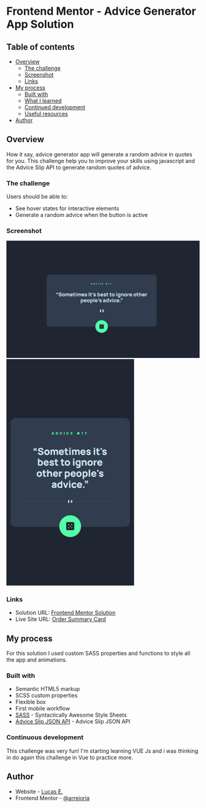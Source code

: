 # Frontend Mentor - Advice Generator App Solution

## Table of contents

- [Overview](#overview)
  - [The challenge](#the-challenge)
  - [Screenshot](#screenshot)
  - [Links](#links)
- [My process](#my-process)
  - [Built with](#built-with)
  - [What I learned](#what-i-learned)
  - [Continued development](#continued-development)
  - [Useful resources](#useful-resources)
- [Author](#author)


## Overview

How it say, advice generator app will generate a random advice in quotes for you. This challenge help you to improve your skills using javascript and the Advice Slip API to generate random quotes of advice.


### The challenge

Users should be able to:

- See hover states for interactive elements
- Generate a random advice when the button is active

### Screenshot

![Desktop](screenshot-desktop.png)
![Mobile](screenshot-mobile.png)

### Links

- Solution URL: [Frontend Mentor Solution](https://your-solution-url.com)
- Live Site URL: [Order Summary Card](https://arr-advice-generator-app.vercel.app/)

## My process

For this solution I used custom SASS properties and functions to style all the app and animations.

### Built with

- Semantic HTML5 markup
- SCSS custom properties
- Flexible box
- First mobile workflow
- [SASS](https://sass-lang.com/) - Syntactically Awesome Style Sheets
- [Advice Slip JSON API](https://api.adviceslip.com/) - Advice Slip JSON API

### Continuous development
This challenge was very fun! I'm starting learning VUE Js and i was thinking in do again this challenge in Vue to practice more.


## Author

- Website - [Lucas E.](https://arr-dev.vercel.app)
- Frontend Mentor - [@arrejoria](https://www.frontendmentor.io/profile/arrejoria)
